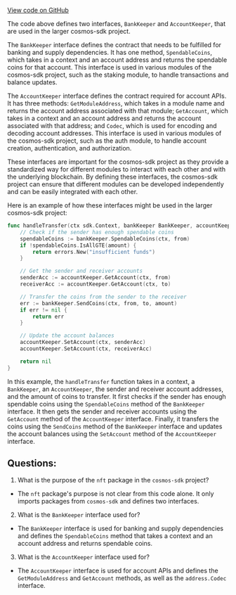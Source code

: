 [View code on GitHub](https://github.com/cosmos/cosmos-sdk/blob/main/x/nft/expected_keepers.go)

The code above defines two interfaces, `BankKeeper` and `AccountKeeper`, that are used in the larger cosmos-sdk project. 

The `BankKeeper` interface defines the contract that needs to be fulfilled for banking and supply dependencies. It has one method, `SpendableCoins`, which takes in a context and an account address and returns the spendable coins for that account. This interface is used in various modules of the cosmos-sdk project, such as the staking module, to handle transactions and balance updates.

The `AccountKeeper` interface defines the contract required for account APIs. It has three methods: `GetModuleAddress`, which takes in a module name and returns the account address associated with that module; `GetAccount`, which takes in a context and an account address and returns the account associated with that address; and `Codec`, which is used for encoding and decoding account addresses. This interface is used in various modules of the cosmos-sdk project, such as the auth module, to handle account creation, authentication, and authorization.

These interfaces are important for the cosmos-sdk project as they provide a standardized way for different modules to interact with each other and with the underlying blockchain. By defining these interfaces, the cosmos-sdk project can ensure that different modules can be developed independently and can be easily integrated with each other. 

Here is an example of how these interfaces might be used in the larger cosmos-sdk project:

```go
func handleTransfer(ctx sdk.Context, bankKeeper BankKeeper, accountKeeper AccountKeeper, from sdk.AccAddress, to sdk.AccAddress, amount sdk.Coins) error {
    // Check if the sender has enough spendable coins
    spendableCoins := bankKeeper.SpendableCoins(ctx, from)
    if !spendableCoins.IsAllGTE(amount) {
        return errors.New("insufficient funds")
    }

    // Get the sender and receiver accounts
    senderAcc := accountKeeper.GetAccount(ctx, from)
    receiverAcc := accountKeeper.GetAccount(ctx, to)

    // Transfer the coins from the sender to the receiver
    err := bankKeeper.SendCoins(ctx, from, to, amount)
    if err != nil {
        return err
    }

    // Update the account balances
    accountKeeper.SetAccount(ctx, senderAcc)
    accountKeeper.SetAccount(ctx, receiverAcc)

    return nil
}
```

In this example, the `handleTransfer` function takes in a context, a `BankKeeper`, an `AccountKeeper`, the sender and receiver account addresses, and the amount of coins to transfer. It first checks if the sender has enough spendable coins using the `SpendableCoins` method of the `BankKeeper` interface. It then gets the sender and receiver accounts using the `GetAccount` method of the `AccountKeeper` interface. Finally, it transfers the coins using the `SendCoins` method of the `BankKeeper` interface and updates the account balances using the `SetAccount` method of the `AccountKeeper` interface.
## Questions: 
 1. What is the purpose of the `nft` package in the `cosmos-sdk` project?
- The `nft` package's purpose is not clear from this code alone. It only imports packages from `cosmos-sdk` and defines two interfaces.

2. What is the `BankKeeper` interface used for?
- The `BankKeeper` interface is used for banking and supply dependencies and defines the `SpendableCoins` method that takes a context and an account address and returns spendable coins.

3. What is the `AccountKeeper` interface used for?
- The `AccountKeeper` interface is used for account APIs and defines the `GetModuleAddress` and `GetAccount` methods, as well as the `address.Codec` interface.